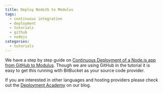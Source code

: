```yaml
---
title: Deploy NodeJS to Modulus
tags:
  - continuous integration
  - deployment
  - tutorials
  - github
  - nodejs
categories:
  - tutorials
---
```

We have a step by step guide on [Continuous Deployment of a Node.js app from GitHub to Modulus](http://blog.codeship.io/2014/04/03/continuous-deployment-modulus-github-nodejs.html). Though we are using GitHub in the tutorial it is easy to get this running with BitBucket as your source code provider.

If you are interested in other languages and hosting providers please check out the [Deployment Academy](http://blog.codeship.io/category/deployment-academy) on our blog.
